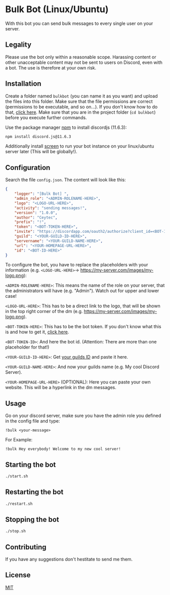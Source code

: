# Bulk Bot (Linux/Ubuntu)

With this bot you can send bulk messages to every single user on your server.

## Legality

Please use the bot only within a reasonable scope. Harassing content or other unacceptable content may not be sent to users on Discord, even with a bot. The use is therefore at your own risk.

## Installation

Create a folder named ``bulkbot`` (you can name it as you want) and upload the files into this folder. Make sure that the file permissions are correct (permissions to be executable, and so on...). If you don't know how to do that, [click here](https://askubuntu.com/questions/229589/how-to-make-a-file-e-g-a-sh-script-executable-so-it-can-be-run-from-a-termi). Make sure that you are in the project folder (``cd bulkbot``) before you execute further commands.

Use the package manager [npm](https://docs.npmjs.com/cli/install) to install discordjs (11.6.3):

```bash
npm install discord.js@11.6.3
```
Additionally install [screen](https://wiki.ubuntuusers.de/Screen/) to run your bot instance on your linux/ubuntu server later (This will be globally!).

## Configuration

Search the file ``config.json``. The content will look like this:

```json
{
    "logger": "[Bulk Bot] ",
    "admin_role": "<ADMIN-ROLENAME-HERE>",
    "logo": "<LOGO-URL-HERE>",
    "activity": "sending messages!",
    "version": "1.0.0",
    "author": "Ceytec",
    "prefix": "!",
    "token": "<BOT-TOKEN-HERE>",
    "invite": "https://discordapp.com/oauth2/authorize?client_id=<BOT-ID-HERE>&permissions=8&scope=bot",
    "guild": "<YOUR-GUILD-ID-HERE>",
    "servername": "<YOUR-GUILD-NAME-HERE>",
    "url": "<YOUR-HOMEPAGE-URL-HERE>",
    "id": "<BOT-ID-HERE>"
}
```
To configure the bot, you have to replace the placeholders with your information (e.g. ``<LOGO-URL-HERE>``→ https://my-server.com/images/my-logo.png):

``<ADMIN-ROLENAME-HERE>``: This means the name of the role on your server, that the administrators will have (e.g. "Admin"). Watch out for upper and lower case!

``<LOGO-URL-HERE>``: This has to be a direct link to the logo, that will be shown in the top right corner of the dm (e.g. https://my-server.com/images/my-logo.png).

``<BOT-TOKEN-HERE>``: This has to be the bot token. If you don't know what this is and how to get it, [click here](https://www.google.de/search?q=How+to+create+discord+bot+developer+portal&oq=How+to+create+discord+bot+developer+portal).

``<BOT-TOKEN-ID>``: And here the bot id. (Attention: There are more than one placeholder for that!)

``<YOUR-GUILD-ID-HERE>``: Get [your guilds ID](https://support.discordapp.com/hc/de/articles/206346498-Wie-finde-ich-meine-Server-ID-) and paste it here.

``<YOUR-GUILD-NAME-HERE>``: And now your guilds name (e.g. My cool Discord Server).

``<YOUR-HOMEPAGE-URL-HERE>`` (OPTIONAL): Here you can paste your own website. This will be a hyperlink in the dm messages.

## Usage

Go on your discord server, make sure you have the admin role you defined in the config file and type:
```
!bulk <your-message>
```
For Example:
```
!bulk Hey everybody! Welcome to my new cool server!
```

## Starting the bot

```bash
./start.sh
```

## Restarting the bot

```bash
./restart.sh
```

## Stopping the bot

```bash
./stop.sh
```

## Contributing
If you have any suggestions don't hestitate to send me them.

## License
[MIT](https://choosealicense.com/licenses/mit/)
